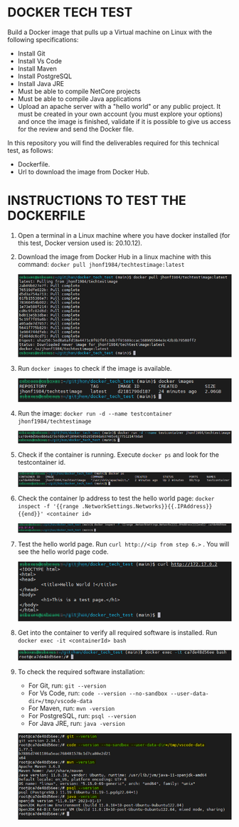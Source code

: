 # DOCKER TECH TEST
Build a Docker image that pulls up a Virtual machine on Linux with the following specifications:
- Install Git
- Install Vs Code
- Install Maven
- Install PostgreSQL
- Install Java JRE
- Must be able to compile NetCore projects
- Must be able to compile Java applications
- Upload an apache server with a "hello world" or any public project.
It must be created in your own account (you must explore your options) and once the image is finished, validate if it is possible to give us access for the review and send the Docker file.

In this repository you will find the deliverables required for this technical test, as follows:
- Dockerfile.
- Url to download the image from Docker Hub.


# INSTRUCTIONS TO TEST THE DOCKERFILE

1. Open a terminal in a Linux machine where you have docker installed (for this test, Docker version used is: 20.10.12).

2. Download the image from Docker Hub in a linux machine with this command: `docker pull jhonf1984/techtestimage:latest`

   ![My Image](images/02.png)

3. Run `docker images` to check if the image is available. 

   ![My Image](images/03.png)

4. Run the image: `docker run -d --name testcontainer jhonf1984/techtestimage`

   ![My Image](images/04.png)

5. Check if the container is running. Execute `docker ps` and look for the testcontainer id.

   ![My Image](images/05.png)

6. Check the container Ip address to test the hello world page: 
   `docker inspect -f '{{range .NetworkSettings.Networks}}{{.IPAddress}}{{end}}' <container id>`

   ![My Image](images/06.png)
    
7. Test the hello world page.  Run `curl http://<ip from step 6.>` .  You will see the hello world page code.

   ![My Image](images/07.png)
    
8. Get into the container to verify all required software is installed.  Run `docker exec -it <containerId> bash`

   ![My Image](images/08.png)
    
9. To check the required software installation:
    - For Git, run: `git --version`
    - For Vs Code, run: `code --version --no-sandbox --user-data-dir=/tmp/vscode-data`
    - For Maven, run: `mvn -version`
    - For PostgreSQL, run: `psql --version`
    - For Java JRE, run: `java -version`

   ![My Image](images/09.png)







